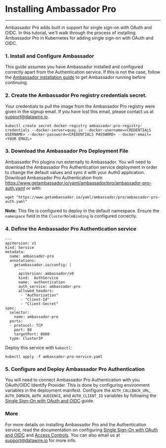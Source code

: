 # Installing Ambassador Pro
---

Ambassador Pro adds built in support for single sign-on with OAuth and OIDC. In this tutorial, we'll walk through the process of installing Ambassador Pro in Kubernetes for adding single sign-on with OAuth and OIDC. 

### 1. Install and Configure Ambassador
This guide assumes you have Ambassador installed and configured correctly apart from the Authentication service. If this is not the case, follow the [Ambassador installation guide](/user-guide/getting-started) to get Ambassador running before continuing.

### 2. Create the Ambassador Pro registry credentials secret.
Your credentials to pull the image from the Ambassador Pro registry were given in the signup email. If you have lost this email, please contact us at support@datawire.io.

```
kubectl create secret docker-registry ambassador-pro-registry-credentials --docker-server=quay.io --docker-username=<CREDENTIALS USERNAME> --docker-password=<CREDENTIALS PASSWORD> --docker-email=<YOUR EMAIL>
```

### 3. Download the Ambassador Pro Deployment File 
Ambassador Pro plugins run externally to Ambassador. You will need to download the Ambassador Pro Authentication service deployment in order to change the default values and sync it with your Auth0 application. Download Ambassador Pro Authentication from https://www.getambassador.io/yaml/ambassador/pro/ambassador-pro-auth.yaml or with:

```
wget "https://www.getambassador.io/yaml/ambassador/pro/ambassador-pro-auth.yaml"
```
**Note:** This file is configured to deploy in the default namespace. Ensure the `namespace` field in the `ClusterRoleBinding` is configured correctly.

### 4. Define the Ambassador Pro Authentication service
```
---
apiVersion: v1
kind: Service
metadata:
  name: ambassador-pro
  annotations:
    getambassador.io/config: |
      ---
      apiVersion: ambassador/v0
      kind:  AuthService
      name:  authentication
      auth_service: ambassador-pro
      allowed_headers:
       - "Authorization"
       - "Client-Id"
       - "Client-Secret"
spec:
  selector:
    name: ambassador-pro
  ports:
  - protocol: TCP
    port: 80
    targetPort: 8080
  type: ClusterIP
```
Deploy this service with `kubectl`:

```
kubectl apply -f ambassador-pro-service.yaml
```

### 5. Configure and Deploy Ambassador Pro Authentication
You will need to connect Ambassador Pro Authentication with you OAuth/OIDC Identify Provider. This is done by configuring environment variables in the deployment manifest. Configure the `AUTH_CALLBACK_URL`, `AUTH_DOMAIN`, `AUTH_AUDIENCE`, and `AUTH_CLIENT_ID` variables by following the [Single Sign-On with OAuth and OIDC](/user-guide/oauth-oidc-auth) guide.

### More
For more details on installing Ambassador Pro and the Authentication service, read the documentation on configuring [Single Sign-On with OAuth and OIDC](/user-guide/oauth-oidc-auth) and [Access Controls](/reference/services/access-control). You can also email us at support@datawire.io for more info.